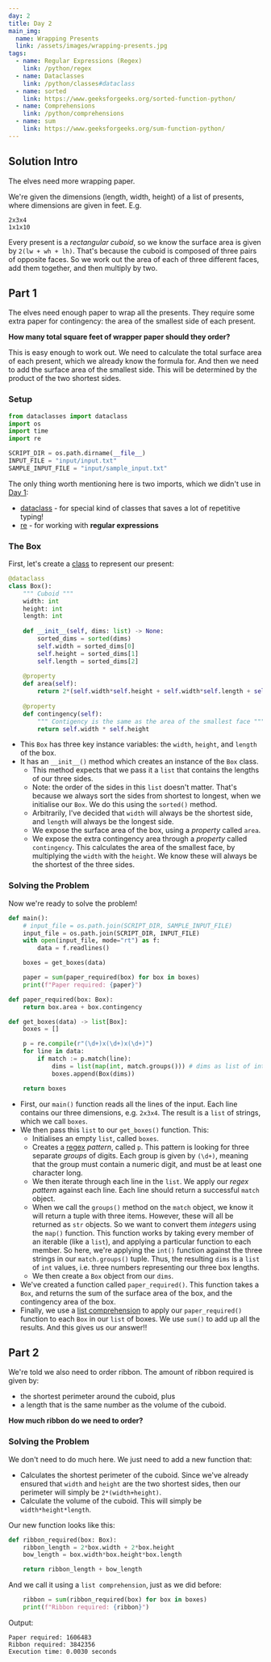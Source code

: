 ```yaml
---
day: 2
title: Day 2
main_img:
  name: Wrapping Presents
  link: /assets/images/wrapping-presents.jpg
tags: 
  - name: Regular Expressions (Regex)
    link: /python/regex
  - name: Dataclasses
    link: /python/classes#dataclass
  - name: sorted
    link: https://www.geeksforgeeks.org/sorted-function-python/
  - name: Comprehensions
    link: /python/comprehensions
  - name: sum
    link: https://www.geeksforgeeks.org/sum-function-python/
---
```

## Solution Intro

The elves need more wrapping paper.

We're given the dimensions (length, width, height) of a list of presents, where dimensions are given in feet. E.g.

```text
2x3x4
1x1x10
```

Every present is a _rectangular cuboid_, so we know the surface area is given by `2(lw + wh + lh)`. That's because the cuboid is composed of three pairs of opposite faces.  So we work out the area of each of three different faces, add them together, and then multiply by two.

## Part 1

The elves need enough paper to wrap all the presents. They require some extra paper for contingency: the area of the smallest side of each present.

**How many total square feet of wrapper paper should they order?**

This is easy enough to work out.  We need to calculate the total surface area of each present, which we already know the formula for.  And then we need to add the surface area of the smallest side.  This will be determined by the product of the two shortest sides.

### Setup

```python
from dataclasses import dataclass
import os
import time
import re

SCRIPT_DIR = os.path.dirname(__file__) 
INPUT_FILE = "input/input.txt"
SAMPLE_INPUT_FILE = "input/sample_input.txt"
```

The only thing worth mentioning here is two imports, which we didn't use in [Day 1](1):

- [dataclass](/python/classes#dataclass) - for special kind of classes that saves a lot of repetitive typing! 
- [re](/python/regex) - for working with **regular expressions**

### The Box

First, let's create a [class](/python/classes) to represent our present:

```python
@dataclass
class Box():
    """ Cuboid """
    width: int
    height: int
    length: int
    
    def __init__(self, dims: list) -> None:
        sorted_dims = sorted(dims)
        self.width = sorted_dims[0]
        self.height = sorted_dims[1]
        self.length = sorted_dims[2]
    
    @property
    def area(self):
        return 2*(self.width*self.height + self.width*self.length + self.height*self.length)
    
    @property
    def contingency(self):
        """ Contigency is the same as the area of the smallest face """
        return self.width * self.height
```

- This `Box` has three key instance variables: the `width`, `height`, and `length` of the box.
- It has an `__init__()` method which creates an instance of the `Box` class. 
  - This method expects that we pass it a `list` that contains the lengths of our three sides. 
  - Note: the order of the sides in this `list` doesn't matter. That's because we always sort the sides from shortest to longest, when we initialise our `Box`. We do this using the `sorted()` method.
  - Arbitrarily, I've decided that `width` will always be the shortest side, and `length` will always be the longest side.
  - We expose the surface area of the box, using a _property_ called `area`.
  - We expose the extra contingency area through a _property_ called `contingency`. This calculates the area of the smallest face, by multiplying the `width` with the `height`.  We know these will always be the shortest of the three sides.

### Solving the Problem

Now we're ready to solve the problem!

```python
def main():
    # input_file = os.path.join(SCRIPT_DIR, SAMPLE_INPUT_FILE)
    input_file = os.path.join(SCRIPT_DIR, INPUT_FILE)
    with open(input_file, mode="rt") as f:
        data = f.readlines()

    boxes = get_boxes(data)

    paper = sum(paper_required(box) for box in boxes)
    print(f"Paper required: {paper}")

def paper_required(box: Box):
    return box.area + box.contingency

def get_boxes(data) -> list[Box]:
    boxes = []

    p = re.compile(r"(\d+)x(\d+)x(\d+)")
    for line in data:
        if match := p.match(line):
            dims = list(map(int, match.groups())) # dims as list of int
            boxes.append(Box(dims))

    return boxes
```

- First, our `main()` function reads all the lines of the input. Each line contains our three dimensions, e.g. `2x3x4`. The result is a `list` of strings, which we call `boxes`.
- We then pass this `list` to our `get_boxes()` function. This:
  - Initialises an empty `list`, called `boxes`.
  - Creates a [regex](/python/regex) _pattern_, called `p`. This pattern is looking for three separate _groups_ of digits. Each group is given by `(\d+)`, meaning that the group must contain a numeric digit, and must be at least one character long.
  - We then iterate through each line in the `list`. We apply our _regex pattern_ against each line. Each line should return a successful `match` object.
  - When we call the `groups()` method on the `match` object, we know it will return a tuple with three items. However, these will all be returned as `str` objects. So we want to convert them _integers_ using the `map()` function. This function works by taking every member of an iterable (like a `list`), and applying a particular function to each member. So here, we're applying the `int()` function against the three strings in our `match.groups()` tuple. Thus, the resulting `dims` is a `list` of `int` values, i.e. three numbers representing our three box lengths.
  - We then create a `Box` object from our `dims`.
- We've created a function called `paper_required()`. This function takes a `Box`, and returns the sum of the surface area of the box, and the contingency area of the box.
- Finally, we use a [list comprehension](/python/comprehension) to apply our `paper_required()` function to each `Box` in our `list` of boxes. We use `sum()` to add up all the results. And this gives us our answer!!

## Part 2

We're told we also need to order ribbon.  The amount of ribbon required is given by:

- the shortest perimeter around the cuboid, plus
- a length that is the same number as the volume of the cuboid.

**How much ribbon do we need to order?**

### Solving the Problem

We don't need to do much here.  We just need to add a new function that:

- Calculates the shortest perimeter of the cuboid.  Since we've already ensured that `width` and `height` are the two shortest sides, then our perimeter will simply be `2*(width+height)`.
- Calculate the volume of the cuboid.  This will simply be `width*height*length`.

Our new function looks like this:

```python
def ribbon_required(box: Box):
    ribbon_length = 2*box.width + 2*box.height
    bow_length = box.width*box.height*box.length

    return ribbon_length + bow_length
```

And we call it using a `list comprehension`, just as we did before:

```python
    ribbon = sum(ribbon_required(box) for box in boxes)
    print(f"Ribbon required: {ribbon}")
```

Output:

```text
Paper required: 1606483
Ribbon required: 3842356
Execution time: 0.0030 seconds
```
